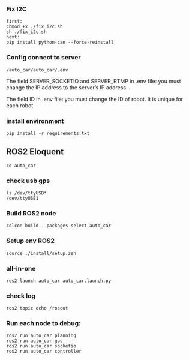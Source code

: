 ### Fix I2C
    first:
    chmod +x ./fix_i2c.sh 
    sh ./fix_i2c.sh
    next:
    pip install python-can --force-reinstall
### Config connect to server
    /auto_car/auto_car/.env
The field SERVER_SOCKETIO and SERVER_RTMP in .env file: you must change the IP address to the server’s IP address.

The field ID in .env file: you must change the ID of robot. It is unique for each robot

### install environment

    pip install -r requirements.txt

## ROS2 Eloquent
    cd auto_car
### check usb gps
    ls /dev/ttyUSB*
    /dev/ttyUSB1
### Build ROS2 node
    colcon build --packages-select auto_car
### Setup env ROS2
    source ./install/setup.zsh

### all-in-one
    ros2 launch auto_car auto_car.launch.py
### check log
    ros2 topic echo /rosout
    
### Run each node to debug:

    ros2 run auto_car planning
    ros2 run auto_car gps
    ros2 run auto_car socketio
    ros2 run auto_car controller